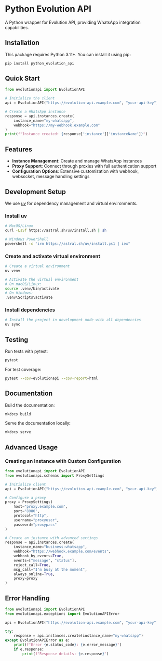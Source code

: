 # Python Evolution API

A Python wrapper for Evolution API, providing WhatsApp integration capabilities.

## Installation

This package requires Python 3.11+. You can install it using pip:

```bash
pip install python_evolution_api
```

## Quick Start

```python
from evolutionapi import EvolutionAPI

# Initialize the client
api = EvolutionAPI("https://evolution-api.example.com", "your-api-key")

# Create a WhatsApp instance
response = api.instances.create(
    instance_name="my-whatsapp",
    webhook="https://my-webhook.example.com"
)
print(f"Instance created: {response['instance']['instanceName']}")
```

## Features

- **Instance Management**: Create and manage WhatsApp instances
- **Proxy Support**: Connect through proxies with full authentication support
- **Configuration Options**: Extensive customization with webhook, websocket, message handling settings

## Development Setup

We use [uv](https://github.com/astral-sh/uv) for dependency management and virtual environments.

### Install uv

```bash
# MacOS/Linux
curl -LsSf https://astral.sh/uv/install.sh | sh

# Windows PowerShell
powershell -c "irm https://astral.sh/uv/install.ps1 | iex"
```

### Create and activate virtual environment

```bash
# Create a virtual environment
uv venv

# Activate the virtual environment
# On macOS/Linux:
source .venv/bin/activate
# On Windows:
.venv\Scripts\activate
```

### Install dependencies

```bash
# Install the project in development mode with all dependencies
uv sync
```

## Testing

Run tests with pytest:

```bash
pytest
```

For test coverage:

```bash
pytest --cov=evolutionapi --cov-report=html
```

## Documentation

Build the documentation:

```bash
mkdocs build
```

Serve the documentation locally:

```bash
mkdocs serve
```

## Advanced Usage

### Creating an Instance with Custom Configuration

```python
from evolutionapi import EvolutionAPI
from evolutionapi.schemas import ProxySettings

# Initialize client
api = EvolutionAPI("https://evolution-api.example.com", "your-api-key")

# Configure a proxy
proxy = ProxySettings(
    host="proxy.example.com",
    port="8080",
    protocol="http",
    username="proxyuser",
    password="proxypass"
)

# Create an instance with advanced settings
response = api.instances.create(
    instance_name="business-whatsapp",
    webhook="https://webhook.example.com/events",
    webhook_by_events=True,
    events=["message", "status"],
    reject_call=True,
    msg_call="I'm busy at the moment",
    always_online=True,
    proxy=proxy
)
```

## Error Handling

```python
from evolutionapi import EvolutionAPI
from evolutionapi.exceptions import EvolutionAPIError

api = EvolutionAPI("https://evolution-api.example.com", "your-api-key")

try:
    response = api.instances.create(instance_name="my-whatsapp")
except EvolutionAPIError as e:
    print(f"Error {e.status_code}: {e.error_message}")
    if e.response:
        print(f"Response details: {e.response}")
```
